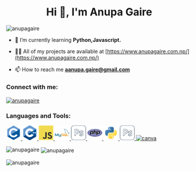 <h1 align="center">Hi 👋, I'm Anupa Gaire</h1>
<p align="left"> <img src="https://komarev.com/ghpvc/?username=anupagaire&label=Profile%20views&color=0e75b6&style=flat" alt="anupagaire" /> </p>

- 🌱 I’m currently learning **Python,Javascript.**

- 👨‍💻 All of my projects are available at [https://www.anupagaire.com.np/](https://www.anupagaire.com.np/)

- 📫 How to reach me **aanupa.gaire@gmail.com**

<h3 align="left">Connect with me:</h3>
<p align="left">
<a href="https://instagram.com/anupagaire" target="blank"><img align="center" src="https://raw.githubusercontent.com/rahuldkjain/github-profile-readme-generator/master/src/images/icons/Social/instagram.svg" alt="anupagaire" height="30" width="40" /></a>
</p>

<h3 align="left">Languages and Tools:</h3>
<p align="left"> 
  <a href="https://www.cprogramming.com/" target="_blank" rel="noreferrer"> 
    <img src="https://raw.githubusercontent.com/devicons/devicon/master/icons/c/c-original.svg" alt="c" width="40" height="40"/>
  </a> 
  <a href="https://www.w3schools.com/cpp/" target="_blank" rel="noreferrer"> <img src="https://raw.githubusercontent.com/devicons/devicon/master/icons/cplusplus/cplusplus-original.svg" alt="cplusplus" width="40" height="40"/> </a> <a href="https://developer.mozilla.org/en-US/docs/Web/JavaScript" target="_blank" rel="noreferrer"> <img src="https://raw.githubusercontent.com/devicons/devicon/master/icons/javascript/javascript-original.svg" alt="javascript" width="40" height="40"/> </a> <a href="https://www.mysql.com/" target="_blank" rel="noreferrer"> <img src="https://raw.githubusercontent.com/devicons/devicon/master/icons/mysql/mysql-original-wordmark.svg" alt="mysql" width="40" height="40"/> </a> <a href="https://www.photoshop.com/en" target="_blank" rel="noreferrer"> <img src="https://raw.githubusercontent.com/devicons/devicon/master/icons/photoshop/photoshop-line.svg" alt="photoshop" width="40" height="40"/> </a> <a href="https://www.php.net" target="_blank" rel="noreferrer"> <img src="https://raw.githubusercontent.com/devicons/devicon/master/icons/php/php-original.svg" alt="php" width="40" height="40"/> </a> <a href="https://www.python.org" target="_blank" rel="noreferrer"> <img src="https://raw.githubusercontent.com/devicons/devicon/master/icons/python/python-original.svg" alt="python" width="40" height="40"/> </a>
  <a href="https://www.photoshop.com/en" target="_blank" rel="noreferrer"> 
    <img src="https://raw.githubusercontent.com/devicons/devicon/master/icons/photoshop/photoshop-line.svg" alt="photoshop" width="40" height="40"/> 
  </a>
 <a href="https://www.canva.com" target="_blank" rel="noreferrer"> 
    <img src="https://cdn.jsdelivr.net/gh/devicons/devicon/icons/canva/canva-original.svg" alt="canva" width="40" height="40"/> 
  </a></p>

<p><img align="left" src="https://github-readme-stats.vercel.app/api/top-langs?username=anupagaire&show_icons=true&locale=en&layout=compact" alt="anupagaire" /></p>

<p>&nbsp;<img align="center" src="https://github-readme-stats.vercel.app/api?username=anupagaire&show_icons=true&locale=en" alt="anupagaire" /></p>

<p><img align="center" src="https://github-readme-streak-stats.herokuapp.com/?user=anupagaire&" alt="anupagaire" /></p>
